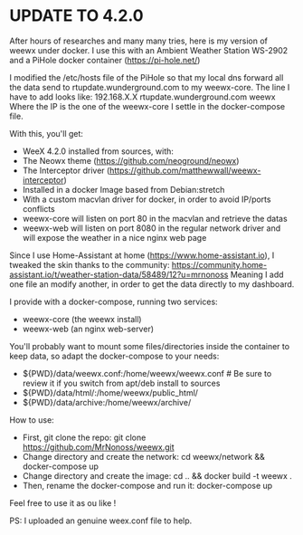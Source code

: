# UPDATE TO 4.2.0

After hours of researches and many many tries, here is my version of weewx under docker.
I use this with an Ambient Weather Station WS-2902 and a PiHole docker container (https://pi-hole.net/)

I modified the /etc/hosts file of the PiHole so that my local dns forward all the data send to rtupdate.wunderground.com to my weewx-core. The line I have to add looks like: 192.168.X.X	rtupdate.wunderground.com weewx
Where the IP is the one of the weewx-core I settle in the docker-compose file.

With this, you'll get:
- WeeX 4.2.0 installed from sources, with:
- The Neowx theme (https://github.com/neoground/neowx)
- The Interceptor driver (https://github.com/matthewwall/weewx-interceptor)
- Installed in a docker Image based from Debian:stretch
- With a custom macvlan driver for docker, in order to avoid IP/ports conflicts
- weewx-core will listen on port 80 in the macvlan and retrieve the datas
- weewx-web will listen on port 8080 in the regular network driver and will expose the weather in a nice nginx web page

Since I use Home-Assistant at home (https://www.home-assistant.io), I tweaked the skin thanks to the community:
https://community.home-assistant.io/t/weather-station-data/58489/12?u=mrnonoss
Meaning I add one file an modify another, in order to get the data directly to my dashboard.

I provide with a docker-compose, running two services:
- weewx-core (the weewx install)
- weewx-web (an nginx web-server)

You'll probably want to mount some files/directories inside the container to keep data, so adapt the docker-compose to your needs:
- ${PWD}/data/weewx.conf:/home/weewx/weewx.conf # Be sure to review it if you switch from apt/deb install to sources
- ${PWD}/data/html/:/home/weewx/public_html/
- ${PWD}/data/archive:/home/weewx/archive/

How to use:
- First, git clone the repo:
git clone https://github.com/MrNonoss/weewx.git
- Change directory and create the network:
cd weewx/network && docker-compose up
- Change directory and create the image:
cd .. && docker build -t weewx .
- Then, rename the docker-compose and run it:
docker-compose up

Feel free to use it as ou like !

PS: I uploaded an genuine weex.conf file to help.
